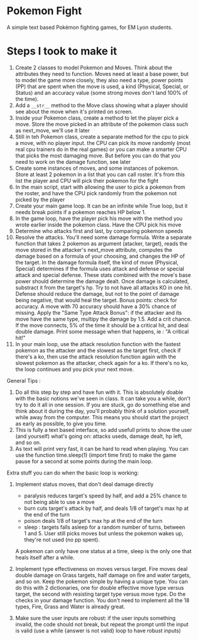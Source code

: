 # Pokemon Fight
A simple text based Pokémon fighting games, for EM Lyon students.

# Steps I took to make it

1. Create 2 classes to model Pokemon and Moves. Think about the attributes they need to function. Moves need at least a base power, but to model the game more closely, they also need a type, power points (PP) that are spent when the move is used, a kind (Physical, Special, or Status) and an accuracy value (some strong moves don't land 100% of the time). 
1. Add a `__str__` method to the Move class showing what a player should see about the move when it's printed on screen.
1. Inside your Pokemon class, create a method to let the player pick a move. Store the move picked in an attribute of the pokemon class such as next_move, we'll use it later
1. Still in teh Pokemon class, create a separate method for the cpu to pick a move, with no player input. the CPU can pick its move randomly (most real cpu trainers do in the real games) or you can make a smarter CPU that picks the most damaging move. But before you can do that you need to work on the damage function, see later
2. Create some instances of moves, and some instances of pokemon. Store at least 2 pokemon in a list that you can call roster. It's from this list the player and CPU will pick their pokemon for the fight
1. In the main script, start with allowing the user to pick a pokemon from the roster, and have the CPU pick randomly from the pokemon not picked by the player
3. Create your main game loop. It can be an infinite while True loop, but it needs break points if a pokemon reaches HP below 1.
1. In the game loop, have the player pick his move with the method you wrote earlier inside the pokemon class. Have the CPU pick his move
1. Determine who attacks first and last, by comparing pokemon speeds
1. Resolve the attacks. You'll need some damage formula. Write a separate function that takes 2 pokemon as argument (atacker, target), reads the move stored in the attacker's next_move attribute, computes the damage based on a formula of your choosing, and changes the HP of the target. In the damage formula itself, the kind of move (Physical, Special) determines if the formula uses attack and defense or special attack and special defense. These stats combined with the move's base power should determine the damage dealt. Once damage is calculated, substract it from the target's hp. Try to not have all attacks KO in one hit. Defense should reduce the damage, but not to the point of damage being negative, that would heal the target.
Bonus points: check for accuracy. A move with 70 accuracy should have a 30% chance of missing. Apply the "Same Type Attack Bonus": if the attacker and its move have the same type, multipy the damage by 1.5. Add a crit chance. If the move connects, 5% of the time it should be a critical hit, and deal double damage. Print some message when that happens, ie : "A critical hit!"
1. In your main loop, use the attack resolution function with the fastest pokemon as the attacker and the slowest as the target first, check if there's a ko, then use the attack resolution function again with the slowest pokemon as the attacker, check again for a ko. If there's no ko, the loop continues and you pick your next move.

General Tips :

1. Do all this step by step and have fun with it. This is absolutely doable with the basic notions we've seen in class. It can take you a while, don't try to do it all in one session. If you are stuck, go do something else and think about it during the day, you'll probably think of a solution yourself, while away from the computer. This means you should start the project as early as possible, to give you time.
1. This is fully a text based interface, so add usefull prints to show the user (and yourself) what's going on: attacks useds, damage dealt, hp left, and so on.
1. As text will print very fast, it can be hard to read when playing. You can use the function time.sleep(1) (import time first) to make the game pause for a second at some points during the main loop.

Extra stuff you can do when the basic loop is working:

1. Implement status moves, that don't deal damage directly
    - paralysis reduces target's speed by half, and add a 25% chance to not being able to use a move
    - burn cuts target's attack by half, and deals 1/8 of target's max hp at the end of the turn
    - poison deals 1/8 of target's max hp at the end of the turn
    - sleep : targets falls asleep for a random number of turns, between 1 and 5. User still picks moves but unless the pokemon wakes up, they're not used (no pp spent).


    A pokemon can only have one status at a time, sleep is the only one that heals itself after a while.
1. Implement type effectiveness on moves versus target. Fire moves deal double damage on Grass targets, half damage on fire and water targets, and so on. Keep the pokemon simple by having a unique type. You can do this with 2 dictionaries, one for double effective move type versus target, the second with resisting target type versus move type. Do the checks in your damage function. You don't need to implement all the 18 types, Fire, Grass and Water is already great.
1. Make sure the user inputs are robust: if the user inputs something invalid, the code should not break, but repeat the prompt until the input is valid (use a while {answer is not valid} loop to have robust inputs)
